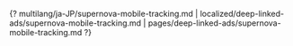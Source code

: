{? multilang/ja-JP/supernova-mobile-tracking.md | localized/deep-linked-ads/supernova-mobile-tracking.md | pages/deep-linked-ads/supernova-mobile-tracking.md ?}
